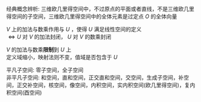 经典概念辨析: 三维欧几里得空间中，不过原点的平面或者直线，不是三维欧几里得空间的子空间，三维欧几里得空间中的全体元素是过定点 $O$ 的全体向量  
  
$V$ 上的加法与数乘作用与 $U$ ，使得 $U$ 满足线性空间的定义  
$\iff U$ 对 $V$ 的加法封闭， $U$ 对 $V$ 的数乘封闭  
  
$V$ 的加法与数乘**限制**到 $U$ 上  
定义域缩小，映射法则不变，值域是否包含于 $U$  
  
平凡子空间: 零子空间，全子空间  
非平凡子空间: 和空间，直和空间，正交直和空间，交空间，生成子空间，补空间，正交补空间，核空间，像空间，内积空间，实内积空间(欧几里得空间)，复内积空间(酉空间)  
